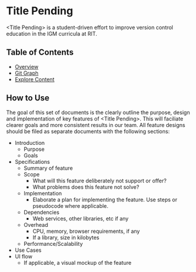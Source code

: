 Title Pending
=============

\<Title Pending\> is a student-driven effort to improve version control education in the IGM curricula at RIT. 

Table of Contents
-----------------
* [Overview](overview.md)
* [Git Graph](gitgraph.md)
* [Explore Content](content-explore.md)

How to Use
-----------
The goal of this set of documents is the clearly outline the purpose, design and implementation of key features of \<Title Pending\>. This will faciliate clearer goals and more consistent results in our team. All feature designs should be filed as separate documents with the following sections: 

* Introduction
  * Purpose
  * Goals
* Specifications
  * Summary of feature
  * Scope
    * What will this feature deliberately not support or offer?
    * What problems does this feature not solve?
  * Implementation
    * Elaborate a plan for implementing the feature. Use steps or pseudocode where applicable.
  * Dependencies
    * Web services, other libraries, etc if any
  * Overhead
    * CPU, memory, browser requirements, if any
    * If a library, size in kilobytes
  * Performance/Scalability
* Use Cases
* UI flow
  * If applicable, a visual mockup of the feature
